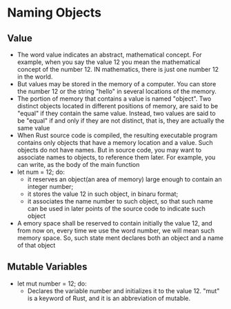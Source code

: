 # Naming Objects
## Value
- The word value indicates an abstract, mathematical concept. For example, when you say the value 12 you mean the mathematical concept of the number 12. IN mathematics, there is just one number 12 in the world.
- But values may be stored in the memory of a computer. You can store the number 12 or the string "hello" in several locations of the memory.
- The portion of memory that contains a value is named "object". Two distinct objects located in different positions of memory, are said to be "equal" if they contain the same value. Instead, two values are said to be "equal" if and only if they are not distinct, that is, they are actually the same value
- When Rust source code is compiled, the resulting executable program contains only objects that have a memory location and a value. Such objects do not have names. But in source code, you may want to associate names to objects, to reference them later. For example, you can write, as the body of the main function
- let num = 12; do:
    - it reserves an object(an area of memory) large enough to contain an integer number;
    - it stores the value 12 in such object, in binaru format;
    - it associates the name number to such object, so that such name can be used in later points of the source code to indicate such object
- A emory space shall be reserved to contain initially the value 12, and from now on, every time we use the word number, we will mean such memory space. So, such state ment declares both an object and a name of that object

## Mutable Variables
- let mut number = 12; do:
    - Declares the variable number and initializes it to the value 12. "mut" is a keyword of Rust, and it is an abbreviation of mutable.
    